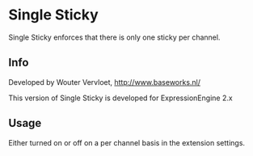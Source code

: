 # Single Sticky

Single Sticky enforces that there is only one sticky per channel.

## Info

Developed by Wouter Vervloet, http://www.baseworks.nl/

This version of Single Sticky is developed for ExpressionEngine 2.x

## Usage

Either turned on or off on a per channel basis in the extension settings.